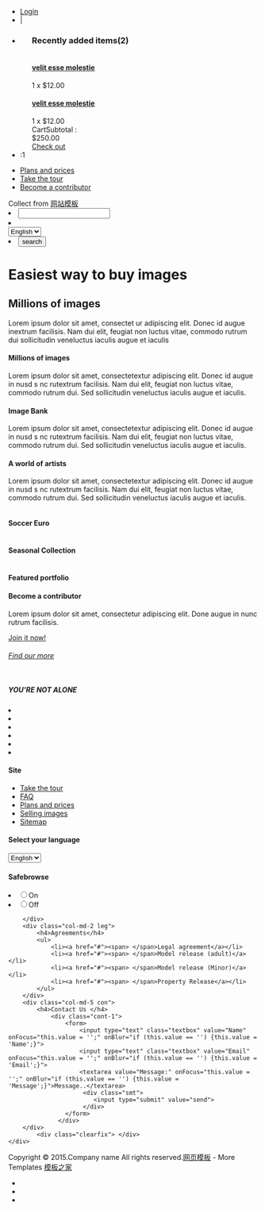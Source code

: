 <!DOCTYPE HTML>
<html>
<head>
<title>Home</title>
<link href="css/bootstrap.css" rel="stylesheet" type="text/css" media="all">
<link href="css/style.css" rel="stylesheet" type="text/css" media="all" />
<meta name="viewport" content="width=device-width, initial-scale=1">
<meta http-equiv="Content-Type" content="text/html; charset=utf-8" />
<meta name="keywords" content="Wowphotos Responsive web template, Bootstrap Web Templates, Flat Web Templates, Andriod Compatible web template, 
Smartphone Compatible web template, free webdesigns for Nokia, Samsung, LG, SonyErricsson, Motorola web design" />
<script type="application/x-javascript"> addEventListener("load", function() { setTimeout(hideURLbar, 0); }, false); function hideURLbar(){ window.scrollTo(0,1); } </script>
<link href='http://fonts.googleapis.com/css?family=Ubuntu:300,400,500,700' rel='stylesheet' type='text/css'>
<script src="js/jquery.min.js"></script>
<script src="js/jquery.easydropdown.js"></script>
<script>$(document).ready(function(c) {
	$('.alert-close').on('click', function(c){
		$('.message').fadeOut('slow', function(c){
	  		$('.message').remove();
		});
	});	  
});
</script>
<script>$(document).ready(function(c) {
	$('.alert-close1').on('click', function(c){
		$('.message1').fadeOut('slow', function(c){
	  		$('.message1').remove();
		});
	});	  
});
</script>

</head>
<body>
<!-- header -->
<div class="header">
	<div class="container">
		<div class="header-right">
			<div class="hea-rig">
			<ul class="icon1 sub-icon1">
				<li><a href="signin.html">Login</a></li>
				<li><label>|</label></li>
				<li><div class="cart1">
									<a href="#" class="cart-in"> </a>
								</div>
					<ul class="sub-icon1 list">
						  <h3>Recently added items(2)</h3>
						  <div class="shopping_cart">
							  <div class="cart_box">
							   	 <div class="message">
							   	     <div class="alert-close"> </div> 
					                <div class="list_img"><img src="images/4.jpg" class="img-responsive" alt=""></div>
								    <div class="list_desc"><h4><a href="#">velit esse molestie</a></h4>1 x<span class="actual">
		                             $12.00</span></div>
		                              <div class="clearfix"></div>
	                              </div>
	                            </div>
	                            <div class="cart_box1">
								  <div class="message1">
							   	     <div class="alert-close1"> </div> 
					                <div class="list_img"><img src="images/11.jpg" class="img-responsive" alt=""></div>
								    <div class="list_desc"><h4><a href="#">velit esse molestie</a></h4>1 x<span class="actual">
		                             $12.00</span></div>
		                              <div class="clearfix"></div>
	                              </div>
	                            </div>
	                        </div>
	                        <div class="total">
	                        	<div class="total_left">CartSubtotal : </div>
	                        	<div class="total_right">$250.00</div>
	                        	<div class="clearfix"> </div>
	                        </div>
                            <div class="login_buttons">
							  <div class="check_button"><a href="checkout.html">Check out</a></div>
							  <div class="clearfix"></div>
						    </div>
					      <div class="clearfix"></div>
						</ul>
							</li> 
				<li>:<span>1</span></li>
				<div class="clearfix"> </div>
				</ul>
			</div>
			<div class="head-nav">
					<span class="menu"> </span>
						<ul class="cl-effect-15">
							<li class="active"><a href="index.html">Plans  and  prices</a></li>
							<li><a href="products.html"> Take the tour</a></li>
							<li><a href="register.html">Become a contributor</a></li>
								<div class="clearfix"> </div>
						</ul>
						<!-- script-for-nav -->
					<script>
						$( "span.menu" ).click(function() {
						  $( ".head-nav ul" ).slideToggle(300, function() {
							// Animation complete.
						  });
						});
					</script>
				<!-- script-for-nav --> 
				</div>
				<div class="clearfix"> </div>
		</div>
		<div class="clearfix"> </div>
	</div>
</div>
<div class="copyrights">Collect from <a href="http://www.cssmoban.com/"  title="网站模板">网站模板</a></div>
<div class="header-bottom">
	<div class="container">
		<div class="logo">
			<a href="index.html"><img src="images/logo.png" class="img-responsive" alt=""></a>
		</div>
		<div class="search2">
					  <form>
						 <li class="se-rc"><input type="text" value="" onFocus="this.value = '';" onBlur="if (this.value == '') {this.value = '';}"></li>
						 <li class="roo-om"><div class="section_room1">
							<select id="country" onChange="change_country(this.value)" class="frm-field required">
								<option value="null">English</option>
								<option value="null">French</option>         
								<option value="AX">Arab</option>
							</select>
						</div></li>
						<li class="su-m"> <input type="submit" value="search"></li>
						<div class="clearfix"> </div>
					  </form>
					</div>
		<div class="clearfix"> </div>
	</div>
</div>
<!-- header -->
<!-- banner -->
<div class="banner">
	<h1>Easiest way to buy images</h1>
<div class="container">
	<div class="banner-info">
		<h2>Millions of images</h2>
		<p>Lorem ipsum dolor sit amet, consectet ur adipiscing elit. Donec id augue inextrum facilisis. Nam dui elit, feugiat non luctus vitae, commodo rutrum dui sollicitudin veneluctus iaculis augue et iaculis</p>
	</div>
	</div>
</div>
<!-- banner -->
<!-- millons -->
<div class="millons">
	<div class="container">
		<div class="col-md-4 billon">
			<i class="ima"></i>
			<h4>Millions of images</h4>
			<p>Lorem ipsum dolor sit amet, consectetextur adipiscing elit. Donec id augue in nusd s  nc rutextrum facilisis. Nam dui elit, feugiat non luctus vitae, commodo rutrum dui. Sed sollicitudin veneluctus iaculis augue et iaculis. </p>
		</div>
		<div class="col-md-4 billon">
			<i class="ban"></i>
			<h4>Image Bank</h4>
			<p>Lorem ipsum dolor sit amet, consectetextur adipiscing elit. Donec id augue in nusd s  nc rutextrum facilisis. Nam dui elit, feugiat non luctus vitae, commodo rutrum dui. Sed sollicitudin veneluctus iaculis augue et iaculis. </p>
		</div>
		<div class="col-md-4 billon">
			<i class="art"></i>
			<h4>A world of artists</h4>
			<p>Lorem ipsum dolor sit amet, consectetextur adipiscing elit. Donec id augue in nusd s  nc rutextrum facilisis. Nam dui elit, feugiat non luctus vitae, commodo rutrum dui. Sed sollicitudin veneluctus iaculis augue et iaculis. </p>
		</div>
		<div class="clearfix"> </div>
	</div>
</div>
<!-- millons -->
<!-- socc -->
<div class="socc">
	<div class="container">
		<div class="col-md-4 soccer">
			<div class="view effect">
				<a href="products.html"><img src="images/1.jpg" class="img-responsive" alt=""></a>
			</div>
			<h4>Soccer Euro</h4>
		</div>
		<div class="col-md-4 soccer">
			<div class="view effect">
				<a href="products.html"><img src="images/2.jpg" class="img-responsive" alt=""></a>
			</div>
			<h4>Seasonal Collection </h4>
		</div>
		<div class="col-md-4 soccer">
			<div class="view effect">
				<a href="products.html"><img src="images/3.jpg" class="img-responsive" alt=""></a>
			</div>
			<h4>Featured portfolio</h4>
		</div>
			<div class="clearfix"> </div>
	</div>
</div>
<!-- socc -->
<!-- become -->
<div class="become">
	<div class="container">
		<div class="col-md-5 become-1">
			<h4>Become a contributor </h4>
			<p>Lorem ipsum dolor sit amet, consectetur adipiscing elit. Done augue in nunc rutrum facilisis.</p>
			<a href="register.html" class="more">Join it now!</a>
			<h6><a href="#">Find our more</a></h6>
		</div>
		<div class="col-md-7 become-2">
			<img src="images/map.png" class="img-responsive" alt="">
		</div>
			<div class="clearfix"> </div>
	</div>
</div>
<!-- become -->
<!-- youre -->
<div class="youre">
	<div class="container">
		<h5>YOU’RE NOT ALONE</h5>
		<div class="you-top">
			<li><img src="images/b1.png" class="img-responsive" alt=""></li>
			<li><img src="images/b2.png" class="img-responsive" alt=""></li>
			<li><img src="images/b3.png" class="img-responsive" alt=""></li>
			<li><img src="images/b4.png" class="img-responsive" alt=""></li>
			<li><img src="images/b5.png" class="img-responsive" alt=""></li>
			<li><img src="images/b6.png" class="img-responsive" alt=""></li>
				<div class="clearfix"> </div>
		</div>
	</div>
</div>
<!-- youre -->
<!-- footer -->
<div class="footer">
	<div class="container">
		<div class="col-md-2 tak">
			<h4>Site</h4>
			<ul>
				<li><a href="#"><span> </span>Take the tour</a></li>
				<li><a href="#"><span> </span>FAQ</a></li>
				<li><a href="#"><span> </span>Plans and prices </a></li>
				<li><a href="#"><span> </span>Selling images</a></li>
				<li><a href="#"><span> </span>Sitemap</a></li>
			</ul>
		</div>
		<div class="col-md-3 sel">
			<h4>Select your language</h4>
				<div class="section_room">
					<select id="country" onChange="change_country(this.value)" class="frm-field required">
						<option value="null">English</option>
						<option value="null">French</option>         
						<option value="AX">Arab</option>
					</select>
				</div>
				<h4>Safebrowse</h4>
				<div class="sel-fo">
					<form action="">
						<li><input type="radio" name="sex" value="on">On</li>
						<li><input type="radio" name="sex" value="off">Off</li>
					</form>
				</div>

		</div>
		<div class="col-md-2 leg">
			<h4>Agreements</h4>
			<ul>
				<li><a href="#"><span> </span>Legal agreement</a></li>
				<li><a href="#"><span> </span>Model release (adult)</a></li>
				<li><a href="#"><span> </span>Model release (Minor)</a></li>
				<li><a href="#"><span> </span>Property Release</a></li>
			</ul>
		</div>
		<div class="col-md-5 con">
			<h4>Contact Us </h4>
				<div class="cont-1">
					<form>
						<input type="text" class="textbox" value="Name" onFocus="this.value = '';" onBlur="if (this.value == '') {this.value = 'Name';}">
						<input type="text" class="textbox" value="Email" onFocus="this.value = '';" onBlur="if (this.value == '') {this.value = 'Email';}">
						<textarea value="Message:" onFocus="this.value = '';" onBlur="if (this.value == '') {this.value = 'Message';}">Message..</textarea>
						 <div class="smt">
							<input type="submit" value="send">
						 </div>
					</form>
			      </div>
		</div>
			<div class="clearfix"> </div>
	</div>
</div>
<!-- footer -->
<!-- footer-bottom -->
<div class="footer-bottom">
	<div class="container">
		<p>Copyright &copy; 2015.Company name All rights reserved.<a target="_blank" href="http://www.cssmoban.com/">&#x7F51;&#x9875;&#x6A21;&#x677F;</a> - More Templates <a href="http://www.cssmoban.com/" target="_blank" title="模板之家">模板之家</a></p>
		<div class="social">
			<ul>
				<li><a href="#"><i class="fb"></i></a></li>
				<li><a href="#"><i class="twt"></i></a></li>
				<li><a href="#"><i class="in"></i></a></li>
					<div class="clearfix"> </div>
			</ul>
		</div>
		<div class="clearfix"> </div>
	</div>
</div>
<!-- footer-bottom -->
</body>
</html>
